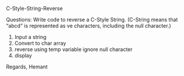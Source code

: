 C-Style-String-Reverse

Questions: Write code to reverse a C-Style String. 
(C-String means that “abcd” is represented as  ve characters, including the null character.)

1. Input a string 
2. Convert to char array
3. reverse using temp variable ignore null character 
4. display

Regards,
Hemant
